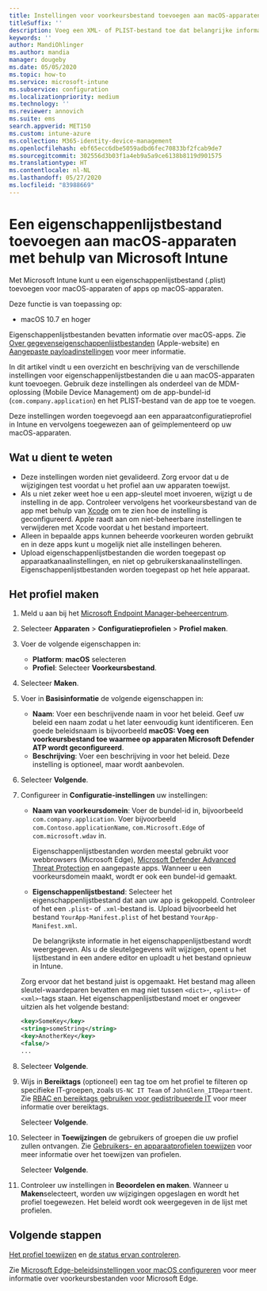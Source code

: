 ```yaml
---
title: Instellingen voor voorkeursbestand toevoegen aan macOS-apparaten in Microsoft Intune - Azure | Microsoft Docs
titleSuffix: ''
description: Voeg een XML- of PLIST-bestand toe dat belangrijke informatie over uw app bevat. Gebruik een apparaatconfiguratieprofiel voor het voorkeursbestand om belangrijke informatie in het eigenschappenlijstbestand te wijzigen en dit toe te wijzen aan uw macOS-apparaten.
keywords: ''
author: MandiOhlinger
ms.author: mandia
manager: dougeby
ms.date: 05/05/2020
ms.topic: how-to
ms.service: microsoft-intune
ms.subservice: configuration
ms.localizationpriority: medium
ms.technology: ''
ms.reviewer: annovich
ms.suite: ems
search.appverid: MET150
ms.custom: intune-azure
ms.collection: M365-identity-device-management
ms.openlocfilehash: ebf65ecc6dbe5059adbd6fec70833bf2fcab9de7
ms.sourcegitcommit: 302556d3b03f1a4eb9a5a9ce6138b8119d901575
ms.translationtype: HT
ms.contentlocale: nl-NL
ms.lasthandoff: 05/27/2020
ms.locfileid: "83988669"
---
```

# <a name="add-a-property-list-file-to-macos-devices-using-microsoft-intune"></a>Een eigenschappenlijstbestand toevoegen aan macOS-apparaten met behulp van Microsoft Intune

Met Microsoft Intune kunt u een eigenschappenlijstbestand (.plist) toevoegen voor macOS-apparaten of apps op macOS-apparaten.

Deze functie is van toepassing op:

- macOS 10.7 en hoger

Eigenschappenlijstbestanden bevatten informatie over macOS-apps. Zie [Over gegevenseigenschappenlijstbestanden](https://developer.apple.com/library/archive/documentation/General/Reference/InfoPlistKeyReference/Articles/AboutInformationPropertyListFiles.html) (Apple-website) en [Aangepaste payloadinstellingen](https://support.apple.com/guide/mdm/custom-mdm9abbdbe7/1/web/1) voor meer informatie.

In dit artikel vindt u een overzicht en beschrijving van de verschillende instellingen voor eigenschappenlijstbestanden die u aan macOS-apparaten kunt toevoegen. Gebruik deze instellingen als onderdeel van de MDM-oplossing (Mobile Device Management) om de app-bundel-id (`com.company.application`) en het PLIST-bestand van de app toe te voegen.

Deze instellingen worden toegevoegd aan een apparaatconfiguratieprofiel in Intune en vervolgens toegewezen aan of geïmplementeerd op uw macOS-apparaten.

## <a name="what-you-need-to-know"></a>Wat u dient te weten

- Deze instellingen worden niet gevalideerd. Zorg ervoor dat u de wijzigingen test voordat u het profiel aan uw apparaten toewijst.
- Als u niet zeker weet hoe u een app-sleutel moet invoeren, wijzigt u de instelling in de app. Controleer vervolgens het voorkeursbestand van de app met behulp van [Xcode](https://developer.apple.com/xcode/) om te zien hoe de instelling is geconfigureerd. Apple raadt aan om niet-beheerbare instellingen te verwijderen met Xcode voordat u het bestand importeert.
- Alleen in bepaalde apps kunnen beheerde voorkeuren worden gebruikt en in deze apps kunt u mogelijk niet alle instellingen beheren.
- Upload eigenschappenlijstbestanden die worden toegepast op apparaatkanaalinstellingen, en niet op gebruikerskanaalinstellingen. Eigenschappenlijstbestanden worden toegepast op het hele apparaat.

## <a name="create-the-profile"></a>Het profiel maken

1. Meld u aan bij het [Microsoft Endpoint Manager-beheercentrum](https://go.microsoft.com/fwlink/?linkid=2109431).
2. Selecteer **Apparaten** > **Configuratieprofielen** > **Profiel maken**.
3. Voer de volgende eigenschappen in:

    - **Platform**: **macOS** selecteren
    - **Profiel**: Selecteer **Voorkeursbestand**.

4. Selecteer **Maken**.
5. Voer in **Basisinformatie** de volgende eigenschappen in:

    - **Naam**: Voer een beschrijvende naam in voor het beleid. Geef uw beleid een naam zodat u het later eenvoudig kunt identificeren. Een goede beleidsnaam is bijvoorbeeld **macOS: Voeg een voorkeursbestand toe waarmee op apparaten Microsoft Defender ATP wordt geconfigureerd**.
    - **Beschrijving**: Voer een beschrijving in voor het beleid. Deze instelling is optioneel, maar wordt aanbevolen.

6. Selecteer **Volgende**.

7. Configureer in **Configuratie-instellingen** uw instellingen:

    - **Naam van voorkeursdomein**: Voer de bundel-id in, bijvoorbeeld `com.company.application`. Voer bijvoorbeeld `com.Contoso.applicationName`, `com.Microsoft.Edge` of `com.microsoft.wdav` in.

      Eigenschappenlijstbestanden worden meestal gebruikt voor webbrowsers (Microsoft Edge), [Microsoft Defender Advanced Threat Protection](https://docs.microsoft.com/windows/security/threat-protection/microsoft-defender-atp/microsoft-defender-atp-mac) en aangepaste apps. Wanneer u een voorkeursdomein maakt, wordt er ook een bundel-id gemaakt.

    - **Eigenschappenlijstbestand**: Selecteer het eigenschappenlijstbestand dat aan uw app is gekoppeld. Controleer of het een `.plist`- of `.xml`-bestand is. Upload bijvoorbeeld het bestand `YourApp-Manifest.plist` of het bestand `YourApp-Manifest.xml`.

      De belangrijkste informatie in het eigenschappenlijstbestand wordt weergegeven. Als u de sleutelgegevens wilt wijzigen, opent u het lijstbestand in een andere editor en uploadt u het bestand opnieuw in Intune.

    Zorg ervoor dat het bestand juist is opgemaakt. Het bestand mag alleen sleutel-waardeparen bevatten en mag niet tussen `<dict>`-, `<plist>`- of `<xml>`-tags staan. Het eigenschappenlijstbestand moet er ongeveer uitzien als het volgende bestand:

    ```xml
    <key>SomeKey</key>
    <string>someString</string>
    <key>AnotherKey</key>
    <false/>
    ...
    ```

8. Selecteer **Volgende**.
9. Wijs in **Bereiktags** (optioneel) een tag toe om het profiel te filteren op specifieke IT-groepen, zoals `US-NC IT Team` of `JohnGlenn_ITDepartment`. Zie [RBAC en bereiktags gebruiken voor gedistribueerde IT](../fundamentals/scope-tags.md) voor meer informatie over bereiktags.

    Selecteer **Volgende**.

10. Selecteer in **Toewijzingen** de gebruikers of groepen die uw profiel zullen ontvangen. Zie [Gebruikers- en apparaatprofielen toewijzen](device-profile-assign.md) voor meer informatie over het toewijzen van profielen.

    Selecteer **Volgende**.

11. Controleer uw instellingen in **Beoordelen en maken**. Wanneer u **Maken**selecteert, worden uw wijzigingen opgeslagen en wordt het profiel toegewezen. Het beleid wordt ook weergegeven in de lijst met profielen.

## <a name="next-steps"></a>Volgende stappen

[Het profiel toewijzen](device-profile-assign.md) en [de status ervan controleren](device-profile-monitor.md).

Zie [Microsoft Edge-beleidsinstellingen voor macOS configureren](https://docs.microsoft.com/deployedge/configure-microsoft-edge-on-mac) voor meer informatie over voorkeursbestanden voor Microsoft Edge.
